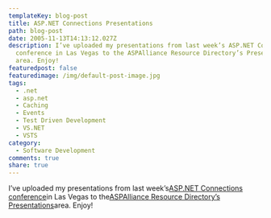 ```yaml
---
templateKey: blog-post
title: ASP.NET Connections Presentations
path: blog-post
date: 2005-11-13T14:13:12.027Z
description: I’ve uploaded my presentations from last week’s ASP.NET Connections
  conference in Las Vegas to the ASPAlliance Resource Directory’s Presentations
  area. Enjoy!
featuredpost: false
featuredimage: /img/default-post-image.jpg
tags:
  - .net
  - asp.net
  - Caching
  - Events
  - Test Driven Development
  - VS.NET
  - VSTS
category:
  - Software Development
comments: true
share: true
---
```

<!--StartFragment-->

I’ve uploaded my presentations from last week’s[ASP.NET Connections conference](http://www.devconnections.com/shows/aspfall2005/default.asp?s=65)in Las Vegas to the[ASPAlliance Resource Directory’s Presentations](http://index.aspalliance.com/)area. Enjoy!

<!--EndFragment-->